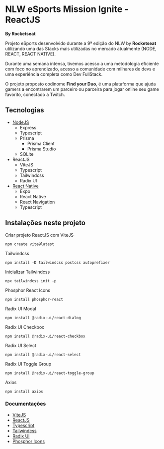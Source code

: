 # NLW eSports Mission Ignite - ReactJS
__By Rocketseat__

Projeto eSports desenvolvido durante a 9ª edição do NLW by **Rocketseat** utilizando uma das Stacks mais utilizadas no mercado atualmente (NODE, REACT, REACT NATIVE).

Durante uma semana intensa, tivemos acesso a uma metodologia eficiente com foco no aprendizado, acesso a comunidade com milhares de devs e uma experiência completa como Dev FullStack.

O projeto proposto codinome **Find your Duo**, é uma plataforma que ajuda gamers a encontrarem um parceiro ou parceira para jogar online seu game favorito, conectado a Twitch.

## Tecnologias

- [NodeJS](https://github.com/leoziondev/nlw-esports-server)
  - Express
  - Typescript
  - Prisma
    - Prisma Client
    - Prisma Studio
  - SQLite
- ReactJS
  - ViteJS
  - Typescript
  - Tailwindcss
  - Radix UI
- [React Native](https://github.com/leoziondev/nlw-esports-react-native)
  - Expo
  - React Native
  - React Navigation
  - Typescript

## Instalações neste projeto
Criar projeto ReactJS com ViteJS
```
npm create vite@latest
```
Tailwindcss
```
npm install -D tailwindcss postcss autoprefixer
```
Inicializar Tailwindcss
```
npx tailwindcss init -p
```
Phosphor React Icons
```
npm install phosphor-react
```
Radix UI Modal
```
npm install @radix-ui/react-dialog
```
Radix UI Checkbox
```
npm install @radix-ui/react-checkbox
```
Radix UI Select
```
npm install @radix-ui/react-select
```
Radix UI Toggle Group
```
npm install @radix-ui/react-toggle-group
```
Axios
```
npm install axios
```

### Documentações
- [ViteJS](https://vitejs.dev/guide/)
- [ReactJS](https://pt-br.reactjs.org/docs/getting-started.html)
- [Typescript](https://www.typescriptlang.org/pt/docs/)
- [Tailwindcss](https://tailwindcss.com/docs/installation)
- [Radix UI](https://www.radix-ui.com/docs/primitives/overview/introduction)
- [Phosphor Icons](https://phosphoricons.com/)